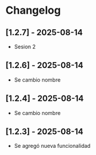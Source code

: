 # Changelog

## [1.2.7] - 2025-08-14
- Sesion 2

## [1.2.6] - 2025-08-14
- Se cambio nombre 

## [1.2.4] - 2025-08-14
- Se cambio nombre 

## [1.2.3] - 2025-08-14

- Se agregó nueva funcionalidad
